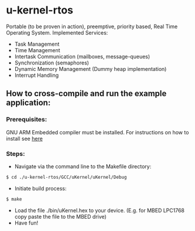 # u-kernel-rtos

Portable (to be proven in action), preemptive, priority based, Real Time Operating System. Implemented Services:

- Task Management
- Time Management
- Intertask Communication (mailboxes, message-queues)
- Synchronization (semaphores)
- Dynamic Memory Management (Dummy heap implementation)
- Interrupt Handling

## How to cross-compile and run the example application:
### Prerequisites:
GNU ARM Embedded compiler must be installed. For instructions on how to install see [here](https://launchpad.net/gcc-arm-embedded)

### Steps:
- Navigate via the command line to the Makefile directory:
```sh
$ cd ./u-kernel-rtos/GCC/uKernel/uKernel/Debug
```
- Initiate build process:
```sh
$ make
```
- Load the file ./bin/uKernel.hex to your device. (E.g. for MBED LPC1768 copy paste the file to the MBED drive)
- Have fun!
